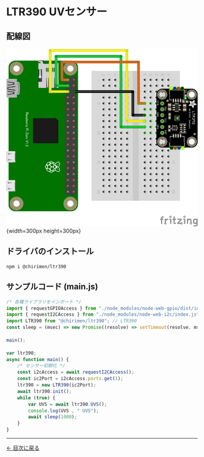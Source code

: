 # LTR390 UVセンサー

## 配線図

![配線図](./schematic.png "schematic"){width=300px height=300px}

## ドライバのインストール

```
npm i @chirimen/ltr390
```

## サンプルコード (main.js)

```javascript
/* 各種ライブラリをインポート */
import { requestGPIOAccess } from "./node_modules/node-web-gpio/dist/index.js"; // WebGPIO
import { requestI2CAccess } from "./node_modules/node-web-i2c/index.js"; // WebI2C
import LTR390 from "@chirimen/ltr390"; // LTR390
const sleep = (msec) => new Promise((resolve) => setTimeout(resolve, msec));

main();

var ltr390;
async function main() {
	/* センサー初期化 */
	const i2cAccess = await requestI2CAccess();
	const ic2Port = i2cAccess.ports.get(1);
	ltr390 = new LTR390(ic2Port);
	await ltr390.init();
	while (true) {
		var UVS = await ltr390.UVS();
		console.log(UVS , " UVS");
		await sleep(1000);
	}
}
```


---
[← 目次に戻る](../index.md)
